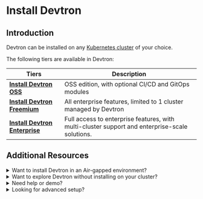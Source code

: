 # Install Devtron

## Introduction

Devtron can be installed on any [Kubernetes cluster](../getting-started/getting-started.md#create-a-kubernetes-cluster) of your choice.&#x20;

The following tiers are available in Devtron:

| Tiers                                                              | Description                                                                                    |
| ------------------------------------------------------------------ | ---------------------------------------------------------------------------------------------- |
| [**Install Devtron OSS**](devtron-oss.md)                          | OSS edition, with optional CI/CD and GitOps modules                                            |
| [**Install Devtron Freemium**](../../install/devtron-freemium.md)  | All enterprise features, limited to 1 cluster managed by Devtron                               |
| [**Install Devtron Enterprise**](https://devtron.ai/contact-sales) | Full access to enterprise features, with multi-cluster support and enterprise-scale solutions. |

## Additional Resources

<details>

<summary>Want to install Devtron in an Air-gapped environment?</summary>

See the full guide here: [Install Devtron in Air-gapped Environment](install-devtron-in-airgapped-environment.md)

</details>

<details>

<summary>Want to explore Devtron without installing on your cluster?</summary>

* Try [Devtron Sandbox](https://preview.devtron.ai)
* Try [Devtron Kubernetes Desktop Client](install-devtron-Kubernetes-client.md)

</details>

<details>

<summary>Need help or demo?</summary>

* [Discord community for support](https://discord.gg/jsRG5qx2gp)[![Join Discord](https://img.shields.io/badge/Join%20us%20on-Discord-e01563.svg)](https://discord.gg/jsRG5qx2gp).
* [Book time with our team](https://devtron.ai/demo)

</details>

<details>

<summary>Looking for advanced setup?</summary>

See [Additional Installation Resources](../../reference/) for production infra recommendations, advanced configs, blob storage, air-gapped installs, backup, and more.

</details>
